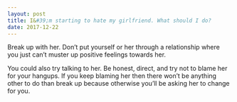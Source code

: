 ```yaml
---
layout: post
title: I&#39;m starting to hate my girlfriend. What should I do?
date: 2017-12-22
---
```


<p>Break up with her. Don’t put yourself or her through a relationship where you just can’t muster up positive feelings towards her.</p><p>You could also try talking to her. Be honest, direct, and try not to blame her for your hangups. If you keep blaming her then there won’t be anything other to do than break up because otherwise you’ll be asking her to change for you.</p>

